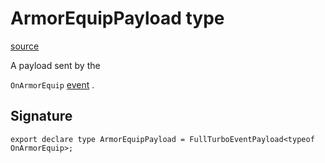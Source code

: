 # ArmorEquipPayload type

[source](https://developers.meta.com/horizon-worlds/reference/2.0.0/analytics_armorequippayload)

A payload sent by the 

`OnArmorEquip` [event](/horizon-worlds/reference/2.0.0/analytics_turboevents) .

## Signature

```
export declare type ArmorEquipPayload = FullTurboEventPayload<typeof OnArmorEquip>;
```